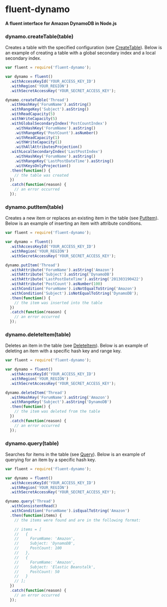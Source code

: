 # fluent-dynamo
**A fluent interface for Amazon DynamoDB in Node.js**

### dynamo.createTable(table)
Creates a table with the specified configuration (see [CreateTable](http://docs.aws.amazon.com/amazondynamodb/latest/APIReference/API_CreateTable.html)). Below is an example of creating a table with a global secondary index and a local secondary index.

``` javascript
var fluent = require('fluent-dynamo');

var dynamo = fluent()
  .withAccessKeyId('YOUR_ACCESS_KEY_ID')
  .withRegion('YOUR_REGION')
  .withSecretAccessKey('YOUR_SECRET_ACCESS_KEY');

dynamo.createTable('Thread')
  .withHashKey('ForumName').asString()
  .withRangeKey('Subject').asString()
  .withReadCapacity(5)
  .withWriteCapacity(5)
  .withGlobalSecondaryIndex('PostCountIndex')
    .withHashKey('ForumName').asString()
    .withRangeKey('PostCount').asNumber()
    .withReadCapacity(1)
    .withWriteCapacity(1)
    .withAllAttributesProjection()
  .withLocalSecondaryIndex('LastPostIndex')
    .withHashKey('ForumName').asString()
    .withRangeKey('LastPostDateTime').asString()
    .withKeysOnlyProjection()
  .then(function() {
    // the table was created
  })
  .catch(function(reason) {
    // an error occurred
  });
```

### dynamo.putItem(table)
Creates a new item or replaces an existing item in the table (see [PutItem](http://docs.aws.amazon.com/amazondynamodb/latest/APIReference/API_PutItem.html)). Below is an example of inserting an item with attribute conditions.

``` javascript
var fluent = require('fluent-dynamo');

var dynamo = fluent()
  .withAccessKeyId('YOUR_ACCESS_KEY_ID')
  .withRegion('YOUR_REGION')
  .withSecretAccessKey('YOUR_SECRET_ACCESS_KEY');

dynamo.putItem('Thread')
  .withAttribute('ForumName').asString('Amazon')
  .withAttribute('Subject').asString('DynamoDB')
  .withAttribute('LastPostDateTime').asString('201303190422')
  .withAttribute('PostCount').asNumber(100)
  .withCondition('ForumName').isNotEqualToString('Amazon')
  .withCondition('Subject').isNotEqualToString('DynamoDB');
  .then(function() {
    // the item was inserted into the table
  })
  .catch(function(reason) {
    // an error occurred
  });
```

### dynamo.deleteItem(table)
Deletes an item in the table (see [DeleteItem](http://docs.aws.amazon.com/amazondynamodb/latest/APIReference/API_DeleteItem.html)). Below is an example of deleting an item with a specific hash key and range key.

``` javascript
var fluent = require('fluent-dynamo');

var dynamo = fluent()
  .withAccessKeyId('YOUR_ACCESS_KEY_ID')
  .withRegion('YOUR_REGION')
  .withSecretAccessKey('YOUR_SECRET_ACCESS_KEY');

dynamo.deleteItem('Thread')
  .withHashKey('ForumName').asString('Amazon')
  .withRangeKey('Subject').asString('DynamoDB')
  .then(function() {
    // the item was deleted from the table
  })
  .catch(function(reason) {
    // an error occurred
  });
```

### dynamo.query(table)
Searches for items in the table (see [Query](http://docs.aws.amazon.com/amazondynamodb/latest/APIReference/API_Query.html)). Below is an example of querying for an item by a specific hash key.

``` javascript
var fluent = require('fluent-dynamo');

var dynamo = fluent()
  .withAccessKeyId('YOUR_ACCESS_KEY_ID')
  .withRegion('YOUR_REGION')
  .withSecretAccessKey('YOUR_SECRET_ACCESS_KEY');

dynamo.query('Thread')
  .withConsistentRead()
  .withCondition('ForumName').isEqualToString('Amazon')
  .then(function(items) {
    // the items were found and are in the following format:

    // items = [
    //   {
    //     ForumName: 'Amazon',
    //     Subject: 'DynamoDB',
    //     PostCount: 100
    //   },
    //   {
    //     ForumName: 'Amazon',
    //     Subject: 'Elastic Beanstalk',
    //     PostCount: 50
    //   }
    // ];
  })
  .catch(function(reason) {
    // an error occurred
  });
```
